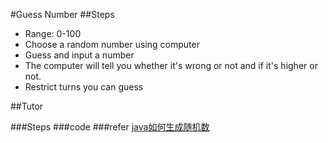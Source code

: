 #Guess Number
##Steps
- Range: 0-100
- Choose a random number using computer
- Guess and input a number
- The computer will tell you whether it's wrong or not and if it's higher or not.
- Restrict turns you can guess 

##Tutor

###Steps
###code
###refer
[java如何生成随机数](http://jingyan.baidu.com/article/bad08e1e836a8609c85121ef.html)